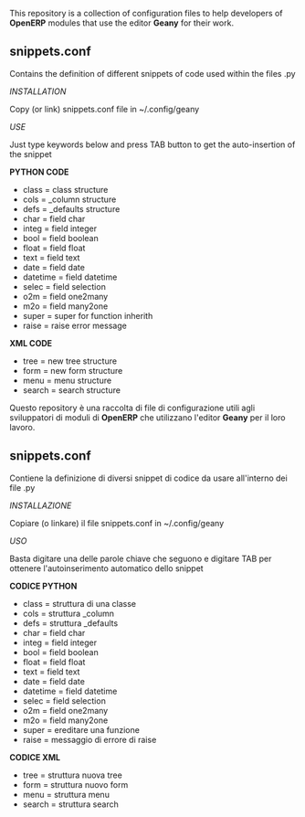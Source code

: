 This repository is a collection of configuration files to help developers of **OpenERP** modules that use the editor **Geany** for their work.

## snippets.conf

Contains the definition of different snippets of code used within the files .py

*INSTALLATION*

Copy (or link) snippets.conf file in ~/.config/geany

*USE*

Just type keywords below and press TAB button to get the auto-insertion of the snippet

**PYTHON CODE**

* class = class structure
* cols = _column structure
* defs = _defaults structure
* char = field char
* integ = field integer
* bool = field boolean
* float = field float
* text = field text
* date = field date
* datetime = field datetime
* selec = field selection
* o2m = field one2many
* m2o = field many2one
* super = super for function inherith
* raise = raise error message

**XML CODE**

* tree = new tree structure
* form = new form structure
* menu = menu structure
* search = search structure

Questo repository è una raccolta di file di configurazione utili agli sviluppatori di moduli di **OpenERP** che utilizzano l'editor **Geany** per il loro lavoro.

## snippets.conf

Contiene la definizione di diversi snippet di codice da usare all'interno dei file .py

*INSTALLAZIONE*

Copiare (o linkare) il file snippets.conf in ~/.config/geany

*USO*

Basta digitare una delle parole chiave che seguono e digitare TAB per ottenere l'autoinserimento automatico dello snippet

**CODICE PYTHON**

* class = struttura di una classe
* cols = struttura _column
* defs = struttura _defaults
* char = field char
* integ = field integer
* bool = field boolean
* float = field float
* text = field text
* date = field date
* datetime = field datetime
* selec = field selection
* o2m = field one2many
* m2o = field many2one
* super = ereditare una funzione
* raise = messaggio di errore di raise

**CODICE XML**

* tree = struttura nuova tree
* form = struttura nuovo form
* menu = struttura menu
* search = struttura search

